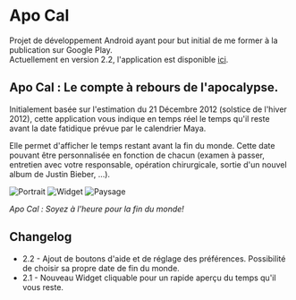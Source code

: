 # Apo Cal #

Projet de développement Android ayant pour but initial de me former à la publication sur Google Play.  
Actuellement en version 2.2, l'application est disponible [ici](https://play.google.com/store/apps/details?id=fr.alainmuller.android.apocal "Apo Cal sur Google Play").

## Apo Cal : Le compte à rebours de l'apocalypse. ##

Initialement basée sur l'estimation du 21 Décembre 2012 (solstice de l'hiver 2012), cette application vous indique en temps réel le temps qu'il reste avant la date fatidique prévue par le calendrier Maya.

Elle permet d'afficher le temps restant avant la fin du monde. Cette date pouvant être personnalisée en fonction de chacun (examen à passer, entretien avec votre responsable, opération chirurgicale, sortie d'un nouvel album de Justin Bieber, ...).

![Portrait](http://www.alainmuller.fr/android/img/framed_20120919_141013.png "Apo Cal en mode portrait")
![Widget](http://www.alainmuller.fr/android/img/framed_20121122_175705.png "Le widget Apo Cal en action!")
![Paysage](http://www.alainmuller.fr/android/img/framed_20120919_141022.png "Apo Cal en mode paysage")

_Apo Cal : Soyez à l'heure pour la fin du monde!_

## Changelog ##

 +   2.2 - Ajout de boutons d'aide et de réglage des préférences. Possibilité de choisir sa propre date de fin du monde.
 +   2.1 - Nouveau Widget cliquable pour un rapide aperçu du temps qu'il vous reste.
